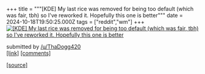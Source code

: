+++
title = """[KDE] My last rice was removed for being too default (which was fair, tbh) so I've reworked it. Hopefully this one is better"""
date = 2024-10-18T19:50:25.000Z
tags = ["reddit","wm"]
+++
[![[KDE] My last rice was removed for being too default (which was fair, tbh) so I've reworked it. Hopefully this one is better](https://preview.redd.it/439y5tc6kkvd1.png?width=640&crop=smart&auto=webp&s=0d90bb41a3ea38cdfbfa0ccbd900c106321a1607 "[KDE] My last rice was removed for being too default (which was fair, tbh) so I've reworked it. Hopefully this one is better")](https://www.reddit.com/r/unixporn/comments/1g6r15t/kde_my_last_rice_was_removed_for_being_too/)

submitted by [/u/ThaDogg420](https://www.reddit.com/user/ThaDogg420)  
[\[link\]](https://i.redd.it/439y5tc6kkvd1.png) [\[comments\]](https://www.reddit.com/r/unixporn/comments/1g6r15t/kde_my_last_rice_was_removed_for_being_too/)

[[source]](https://www.reddit.com/r/unixporn/comments/1g6r15t/kde_my_last_rice_was_removed_for_being_too/)
